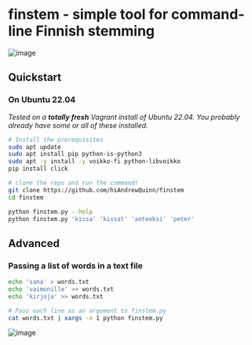 # finstem - simple tool for command-line Finnish stemming

![image](https://user-images.githubusercontent.com/53230903/230614454-e26fb4e7-a881-46c9-ad65-40f90872d65e.png)


## Quickstart

### On Ubuntu 22.04

_Tested on a **totally fresh** Vagrant install of Ubuntu 22.04. You probably already have some or all of these installed._

```bash
# Install the prerequisites
sudo apt update
sudo apt install pip python-is-python3
sudo apt -y install -y voikko-fi python-libvoikko
pip install click

# clone the repo and run the command!
git clone https://github.com/hiAndrewQuinn/finstem
cd finstem

python finstem.py --help
python finstem.py 'kissa' 'kissat' 'anteeksi' 'peter'
```

## Advanced

### Passing a list of words in a text file

```bash
echo 'sana' > words.txt
echo 'vaimonille' >> words.txt
echo 'kirjoja' >> words.txt

# Pass each line as an argument to finstem.py
cat words.txt | xargs -n 1 python finstem.py
```

![image](https://user-images.githubusercontent.com/53230903/230614650-c8195ecd-4091-491e-b5cb-d3d6740386bb.png)
